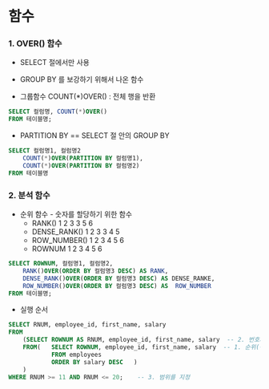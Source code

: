 # 함수

### 1. OVER() 함수

- SELECT 절에서만 사용
- GROUP BY 를 보강하기 위해서 나온 함수



- 그룹함수 COUNT(*)OVER() : 전체 행을 반환 

```sql
SELECT 컬럼명, COUNT(*)OVER()
FROM 테이블명;
```



- PARTITION BY == SELECT 절 안의 GROUP BY

```sql
SELECT 컬럼명1, 컬럼명2
    COUNT(*)OVER(PARTITION BY 컬럼명1),
    COUNT(*)OVER(PARTITION BY 컬럼명2)
FROM 테이블명
```



### 2. 분석 함수

- 순위 함수 - 숫자를 할당하기 위한 함수
  -  RANK()          			1 2 3 3 5 6
  -  DENSE_RANK()        1 2 3 3 4 5
  -   ROW_NUMBER()    1 2 3 4 5 6
  -   ROWNUM               1 2 3 4 5 6

```sql
SELECT ROWNUM, 컬럼명1, 컬럼명2,
    RANK()OVER(ORDER BY 컬럼명3 DESC) AS RANK,
    DENSE_RANK()OVER(ORDER BY 컬럼명3 DESC) AS DENSE_RANKE,
    ROW_NUMBER()OVER(ORDER BY 컬럼명3 DESC) AS  ROW_NUMBER
FROM 테이블명;
```



- 실행 순서

```sql
SELECT RNUM, employee_id, first_name, salary
FROM
    (SELECT ROWNUM AS RNUM, employee_id, first_name, salary  -- 2. 번호지정
    FROM(   SELECT ROWNUM, employee_id, first_name, salary  -- 1. 순위(정렬)
            FROM employees
            ORDER BY salary DESC   )
    )
WHERE RNUM >= 11 AND RNUM <= 20;    -- 3. 범위를 지정
```

